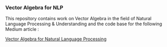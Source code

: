 ### Vector Algebra for NLP

This repository contains work on Vector Algebra in the field of Natural Language Processing & Understanding and the code base for the following Medium article :

[Vector Algebra for Natural Language Processing](https://towardsdatascience.com/from-linear-algebra-to-text-representation-for-natural-language-processing-239cd3ccb12f)

